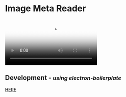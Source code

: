 # Image Meta Reader

<video controls poster="video/eimr.png"> 
  <source src="video/eimr.webm" type='video/webm' />
  </video>


## Development - <small><i>using electron-boilerplate</i></small>

  [HERE](https://github.com/szwacz/electron-boilerplate)
